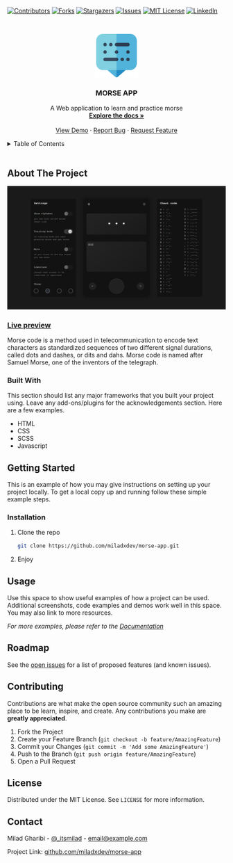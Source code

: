 [![Contributors][contributors-shield]][contributors-url]
[![Forks][forks-shield]][forks-url]
[![Stargazers][stars-shield]][stars-url]
[![Issues][issues-shield]][issues-url]
[![MIT License][license-shield]][license-url]
[![LinkedIn][linkedin-shield]][linkedin-url]

<!-- PROJECT LOGO -->
<br />
<p align="center">
  <a href="https://github.com/miladxdev/morse-app">
    <img src="./img/logo.png" alt="Logo" width="100" height="100">
  </a>

  <h3 align="center">MORSE APP</h3>

  <p align="center">
    A Web application to learn and practice morse
    <br />
    <a href="#"><strong>Explore the docs »</strong></a>
    <br />
    <br />
    <a href="https://miladxdev.github.io/morse-app/">View Demo</a>
    ·
    <a href="https://github.com/miladxdev/morse-app/issues">Report Bug</a>
    ·
    <a href="https://github.com/miladxdev/morse-app/issues">Request Feature</a>
  </p>
</p>

<!-- TABLE OF CONTENTS -->
<details>
  <summary>Table of Contents</summary>
  <ol>
    <li>
      <a href="#about-the-project">About The Project</a>
      <ul>
        <li><a href="#built-with">Built With</a></li>
      </ul>
    </li>
    <li>
      <a href="#getting-started">Getting Started</a>
      <ul>
        <li><a href="#prerequisites">Prerequisites</a></li>
        <li><a href="#installation">Installation</a></li>
      </ul>
    </li>
    <li><a href="#usage">Usage</a></li>
    <li><a href="#roadmap">Roadmap</a></li>
    <li><a href="#contributing">Contributing</a></li>
    <li><a href="#license">License</a></li>
    <li><a href="#contact">Contact</a></li>
    <li><a href="#acknowledgements">Acknowledgements</a></li>
  </ol>
</details>

<br>

<!-- ABOUT THE PROJECT -->

## About The Project

![Product Name Screen Shot][product-screenshot]

<h3><a href="https://miladxdev.github.io/morse-app/">Live preview</a></h3>

Morse code is a method used in telecommunication to encode text characters as standardized sequences of two different signal durations, called dots and dashes, or dits and dahs. Morse code is named after Samuel Morse, one of the inventors of the telegraph.

### Built With

This section should list any major frameworks that you built your project using. Leave any add-ons/plugins for the acknowledgements section. Here are a few examples.

- HTML
- CSS
- SCSS
- Javascript

<!-- GETTING STARTED -->

## Getting Started

This is an example of how you may give instructions on setting up your project locally.
To get a local copy up and running follow these simple example steps.

### Installation

1. Clone the repo

   ```sh
   git clone https://github.com/miladxdev/morse-app.git
   ```

2. Enjoy

<!-- USAGE EXAMPLES -->

## Usage

Use this space to show useful examples of how a project can be used. Additional screenshots, code examples and demos work well in this space. You may also link to more resources.

_For more examples, please refer to the [Documentation](https://example.com)_

<!-- ROADMAP -->

## Roadmap

See the [open issues](https://github.com/miladxdev/morse-app/issues) for a list of proposed features (and known issues).

<!-- CONTRIBUTING -->

## Contributing

Contributions are what make the open source community such an amazing place to be learn, inspire, and create. Any contributions you make are **greatly appreciated**.

1. Fork the Project
2. Create your Feature Branch (`git checkout -b feature/AmazingFeature`)
3. Commit your Changes (`git commit -m 'Add some AmazingFeature'`)
4. Push to the Branch (`git push origin feature/AmazingFeature`)
5. Open a Pull Request

<!-- LICENSE -->

## License

Distributed under the MIT License. See `LICENSE` for more information.

<!-- CONTACT -->

## Contact

Milad Gharibi - [@\_itsmilad](https://twitter.com/your_username) - email@example.com

Project Link: [github.com/miladxdev/morse-app](https://github.com/miladxdev/morse-app)

<!-- ACKNOWLEDGEMENTS -->

<!-- MARKDOWN LINKS & IMAGES -->
<!-- https://www.markdownguide.org/basic-syntax/#reference-style-links -->

[contributors-shield]: https://img.shields.io/github/contributors/miladxdev/morse-app.svg?style=for-the-badge
[contributors-url]: https://github.com/miladxdev/morse-app/graphs/contributors
[forks-shield]: https://img.shields.io/github/forks/miladxdev/morse-app.svg?style=for-the-badge
[forks-url]: https://github.com/miladxdev/morse-app/network/members
[stars-shield]: https://img.shields.io/github/stars/miladxdev/morse-app.svg?style=for-the-badge
[stars-url]: https://github.com/miladxdev/morse-app/stargazers
[issues-shield]: https://img.shields.io/github/issues/miladxdev/morse-app.svg?style=for-the-badge
[issues-url]: https://github.com/miladxdev/morse-app/issues
[license-shield]: https://img.shields.io/github/license/miladxdev/morse-app.svg?style=for-the-badge
[license-url]: https://github.com/miladxdev/morse-app/blob/master/LICENSE.txt
[linkedin-shield]: https://img.shields.io/badge/-LinkedIn-black.svg?style=for-the-badge&logo=linkedin&colorB=555
[linkedin-url]: https://www.linkedin.com/in/milad-gharibi-507ba3214/
[product-screenshot]: img/Screenshot.png
